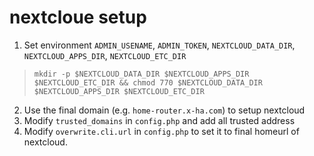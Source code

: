 # nextcloue setup

1. Set environment `ADMIN_USENAME`, `ADMIN_TOKEN`, `NEXTCLOUD_DATA_DIR`, `NEXTCLOUD_APPS_DIR`, `NEXTCLOUD_ETC_DIR`
  > `mkdir -p $NEXTCLOUD_DATA_DIR $NEXTCLOUD_APPS_DIR $NEXTCLOUD_ETC_DIR && chmod 770 $NEXTCLOUD_DATA_DIR $NEXTCLOUD_APPS_DIR $NEXTCLOUD_ETC_DIR`
2. Use the final domain (e.g. `home-router.x-ha.com`) to setup nextcloud
3. Modify `trusted_domains` in `config.php` and add all trusted address
4. Modify `overwrite.cli.url` in `config.php` to set it to final  homeurl of nextcloud.
